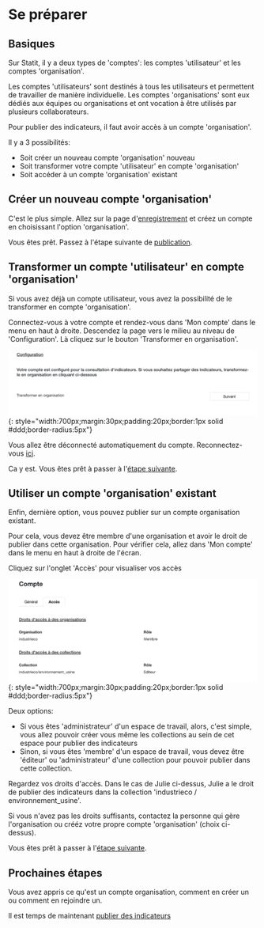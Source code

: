 # Se préparer

## Basiques

Sur Statit, il y a deux types de 'comptes': les comptes 'utilisateur' et les comptes 'organisation'.

Les comptes 'utilisateurs' sont destinés à tous les utilisateurs et permettent de travailler de manière individuelle. Les comptes 'organisations' sont eux dédiés aux équipes ou organisations et ont vocation à être utilisés par plusieurs collaborateurs.

Pour publier des indicateurs, il faut avoir accès à un compte 'organisation'.

Il y a 3 possibilités:

- Soit créer un nouveau compte 'organisation' nouveau
- Soit transformer votre compte 'utilisateur' en compte 'organisation'
- Soit accéder à un compte 'organisation' existant

## Créer un nouveau compte 'organisation'

C'est le plus simple. Allez sur la page d'[enregistrement](https://gostatit.com/sign) et créez un compte en choisissant l'option 'organisation'.

Vous êtes prêt. Passez à l'étape suivante de [publication](metrics.md).


## Transformer un compte 'utilisateur' en compte 'organisation'

Si vous avez déjà un compte utilisateur, vous avez la possibilité de le transformer en compte 'organisation'.

Connectez-vous à votre compte et rendez-vous dans 'Mon compte' dans le menu en haut à droite. Descendez la page vers le milieu au niveau de 'Configuration'. Là cliquez sur le bouton 'Transformer en organisation'.

![](/img/publisher-fr_gs_index_0.png){: style="width:700px;margin:30px;padding:20px;border:1px solid #ddd;border-radius:5px"}

Vous allez être déconnecté automatiquement du compte. Reconnectez-vous [ici](https://gostatit.com/sign).

Ca y est. Vous êtes prêt à passer à l'[étape suivante](metrics.md).


## Utiliser un compte 'organisation' existant

Enfin, dernière option, vous pouvez publier sur un compte organisation existant.

Pour cela, vous devez être membre d'une organisation et avoir le droit de publier dans cette organisation. Pour vérifier cela, allez dans 'Mon compte' dans le menu en haut à droite de l'écran.

Cliquez sur l'onglet 'Accès' pour visualiser vos  accès

![](/img/publisher-fr_gs_index_1.png){: style="width:700px;margin:30px;padding:20px;border:1px solid #ddd;border-radius:5px"}

Deux options:

- Si vous êtes 'administrateur' d'un espace de travail, alors, c'est simple, vous allez pouvoir créer vous même les collections au sein de cet espace pour publier des indicateurs
- Sinon, si vous êtes 'membre' d'un espace de travail, vous devez être 'éditeur' ou 'administrateur' d'une collection pour pouvoir publier dans cette collection.

Regardez vos droits d'accès. Dans le cas de Julie ci-dessus, Julie a le droit de publier des indicateurs dans la collection 'industrieco / environnement_usine'.

Si vous n'avez pas les droits suffisants, contactez la personne qui gère l'organisation ou crééz votre propre compte 'organisation' (choix ci-dessus).

Vous êtes prêt à passer à l'[étape suivante](metrics.md).


## Prochaines étapes

Vous avez appris ce qu'est un compte organisation, comment en créer un ou comment en rejoindre un.

Il est temps de maintenant [publier des indicateurs](metrics.md)
